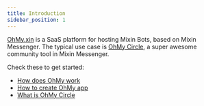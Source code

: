 ```yaml
---
title: Introduction
sidebar_position: 1
---
```


[OhMy.xin](https://ohmy.xin) is a SaaS platform for hosting Mixin Bots, based on Mixin Messenger. The typical use case is [OhMy Circle](./ohmy-circle/intro.md), a super awesome community tool in Mixin Messenger.

Check these to get started:

- [How does OhMy work](./guides/how-does-ohmy-work.md)
- [How to create OhMy app](./guides/how-to-create-ohmy-app.md)
- [What is OhMy Circle](./ohmy-circle/intro.md)
